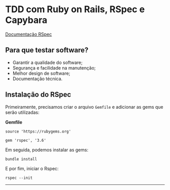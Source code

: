 # TDD com Ruby on Rails, RSpec e Capybara

[Documentação RSpec](https://rspec.info/documentation/)

## Para que testar software?

- Garantir a qualidade do software;
- Segurança e facilidade na manutenção;
- Melhor design de software;
- Documentação técnica.

## Instalação do RSpec

Primeiramente, precisamos criar o arquivo `Gemfile` e adicionar as gems que serão utilizadas:

**Gemfile**

```
source 'https://rubygems.org'

gem 'rspec', '3.6'
```

Em seguida, podemos instalar as gems:  

```terminal
bundle install
```

E por fim, iniciar o Rspec:  

```
rspec --init
```

---
